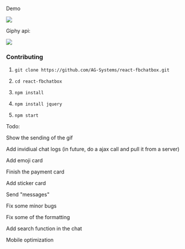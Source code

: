 Demo

![](http://i.imgur.com/mkcaTG4.gif)


Giphy api:

![](http://i.imgur.com/0OtjY7x.gif)


### Contributing

1) `git clone https://github.com/AG-Systems/react-fbchatbox.git`

2) `cd react-fbchatbox`

3) `npm install`

4) `npm install jquery`

5) `npm start`


Todo:

Show the sending of the gif

Add invidiual chat logs (in future, do a ajax call and pull it from a server)

Add emoji card

Finish the payment card

Add sticker card

Send "messages"

Fix some minor bugs

Fix some of the formatting

Add search function in the chat 

Mobile optimization
